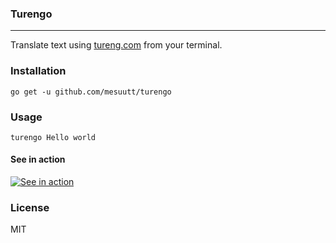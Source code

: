 ### Turengo
---

Translate text using [tureng.com](tureng.com) from your terminal.

### Installation

```
go get -u github.com/mesuutt/turengo
```


### Usage

```
turengo Hello world
```

#### See in action

[![See in action](https://asciinema.org/a/798xoun3q66mbqxpm5gmmrl07.png)](https://asciinema.org/a/798xoun3q66mbqxpm5gmmrl07?speed=1.5)


### License

MIT
